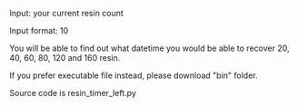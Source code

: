 Input: your current resin count

Input format: 10

You will be able to find out what datetime you would be able to recover 20, 40, 60, 80, 120 and 160 resin.

If you prefer executable file instead, please download "bin" folder.

Source code is resin_timer_left.py
